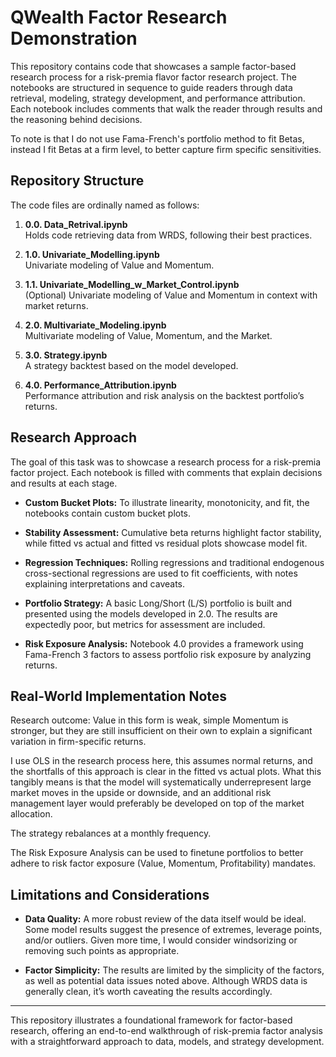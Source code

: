 # QWealth Factor Research Demonstration

This repository contains code that showcases a sample factor-based research process for a risk-premia flavor factor research project. The notebooks are structured in sequence to guide readers through data retrieval, modeling, strategy development, and performance attribution. Each notebook includes comments that walk the reader through results and the reasoning behind decisions.

To note is that I do not use Fama-French's portfolio method to fit Betas, instead I fit Betas at a firm level, to better capture firm specific sensitivities.

## Repository Structure

The code files are ordinally named as follows:

1. **0.0. Data_Retrival.ipynb**  
   Holds code retrieving data from WRDS, following their best practices.

2. **1.0. Univariate_Modelling.ipynb**  
   Univariate modeling of Value and Momentum.

3. **1.1. Univariate_Modelling_w_Market_Control.ipynb**  
   (Optional) Univariate modeling of Value and Momentum in context with market returns.

4. **2.0. Multivariate_Modeling.ipynb**  
   Multivariate modeling of Value, Momentum, and the Market.

5. **3.0. Strategy.ipynb**  
   A strategy backtest based on the model developed.

6. **4.0. Performance_Attribution.ipynb**  
   Performance attribution and risk analysis on the backtest portfolio’s returns.

## Research Approach

The goal of this task was to showcase a research process for a risk-premia factor project. Each notebook is filled with comments that explain decisions and results at each stage.

- **Custom Bucket Plots:** To illustrate linearity, monotonicity, and fit, the notebooks contain custom bucket plots.
  
- **Stability Assessment:** Cumulative beta returns highlight factor stability, while fitted vs actual and fitted vs residual plots showcase model fit.
  
- **Regression Techniques:** Rolling regressions and traditional endogenous cross-sectional regressions are used to fit coefficients, with notes explaining interpretations and caveats.

- **Portfolio Strategy:** A basic Long/Short (L/S) portfolio is built and presented using the models developed in 2.0. The results are expectedly poor, but metrics for assessment are included.

- **Risk Exposure Analysis:** Notebook 4.0 provides a framework using Fama-French 3 factors to assess portfolio risk exposure by analyzing returns.

## Real-World Implementation Notes

Research outcome: Value in this form is weak, simple Momentum is stronger, but they are still insufficient on their own to explain a significant variation in firm-specific returns.

I use OLS in the research process here, this assumes normal returns, and the shortfalls of this approach is clear in the fitted vs actual plots. What this tangibly means is that the model will systematically underrepresent large market moves in the upside or downside, and an additional risk management layer would preferably be developed on top of the market allocation. 

The strategy rebalances at a monthly frequency.

The Risk Exposure Analysis can be used to finetune portfolios to better adhere to risk factor exposure (Value, Momentum, Profitability) mandates.

## Limitations and Considerations

- **Data Quality:** A more robust review of the data itself would be ideal. Some model results suggest the presence of extremes, leverage points, and/or outliers. Given more time, I would consider windsorizing or removing such points as appropriate.

- **Factor Simplicity:** The results are limited by the simplicity of the factors, as well as potential data issues noted above. Although WRDS data is generally clean, it’s worth caveating the results accordingly.

---

This repository illustrates a foundational framework for factor-based research, offering an end-to-end walkthrough of risk-premia factor analysis with a straightforward approach to data, models, and strategy development.
